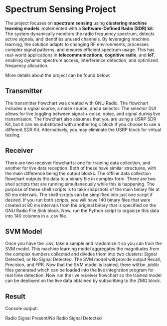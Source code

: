 # Spectrum Sensing Project

The project focuses on **spectrum sensing** using **clustering machine learning models** implemented with a **Software-Defined Radio (SDR) kit**. The system dynamically monitors the radio frequency spectrum, detects active signals, and identifies unused channels. By leveraging machine learning, the solution adapts to changing RF environments, processes complex signal patterns, and ensures efficient spectrum usage. This has real-world applications in **telecommunications**, **cognitive radio**, and **IoT**, enabling dynamic spectrum access, interference detection, and optimized frequency allocation.

More details about the project can be found below:

## Transmitter
The transmitter flowchart was created with GNU Radio. The flowchart includes a signal source, a noise source, and a selector. The selector GUI allows for live toggling between signal + noise, noise, and signal during live transmission. The flowchart also assumes that you are using a USRP SDR Kit, but it can be substituted with another logic block if you choose to use a different SDR Kit. Alternatively, you may eliminate the USRP block for virtual testing.

## Receiver
There are two receiver flowcharts: one for training data collection, and another for live data reception. Both of these have similar structures, with the main difference being the output blocks. The offline data collection flowchart outputs the data to a binary file in complex form. There are two shell scripts that are running simultaneously while this is happening. The purpose of these shell scripts is to take snapshots of the main binary file at 80 ms intervals. The shell scripts can be simplified into just one script if desired. If you run both scripts, you will have 140 binary files that were created at 80 ms intervals from the original binary that is specified on the GNU Radio File Sink block. Now, run the Python script to organize this data into 140 columns in a .csv file. 

## SVM Model
Once you have the .csv, take a sample and randomize it so you can train the SVM model. This machine learning model aggregates the magnitudes from the complex numbers collected and divides them into two clusters: Signal Detected, or No Signal Detected. The SVM model will provide output Recall, Precision, and FPR. Now that the SVM model is trained, there will be .joblib files generated which can be loaded into the live integration program for real time detection. Now run the live receiver flowchart so the trained model can be deployed on the live data obtained by subscribing to the ZMQ block. 

## Result
Console output:

Radio Signal Present/No Radio Signal Detected
